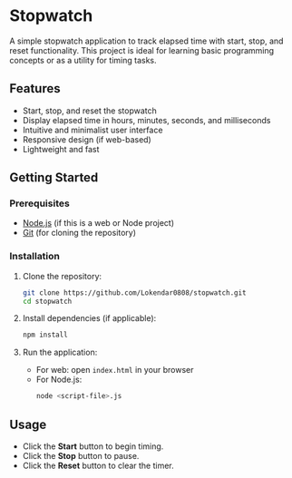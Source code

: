 # Stopwatch

A simple stopwatch application to track elapsed time with start, stop, and reset functionality. This project is ideal for learning basic programming concepts or as a utility for timing tasks.

## Features

- Start, stop, and reset the stopwatch
- Display elapsed time in hours, minutes, seconds, and milliseconds
- Intuitive and minimalist user interface
- Responsive design (if web-based)
- Lightweight and fast

## Getting Started

### Prerequisites

- [Node.js](https://nodejs.org/) (if this is a web or Node project)
- [Git](https://git-scm.com/) (for cloning the repository)

### Installation

1. Clone the repository:
   ```sh
   git clone https://github.com/Lokendar0808/stopwatch.git
   cd stopwatch
   ```

2. Install dependencies (if applicable):
   ```sh
   npm install
   ```

3. Run the application:
   - For web: open `index.html` in your browser
   - For Node.js: 
     ```sh
     node <script-file>.js
     ```

## Usage

- Click the **Start** button to begin timing.
- Click the **Stop** button to pause.
- Click the **Reset** button to clear the timer.
